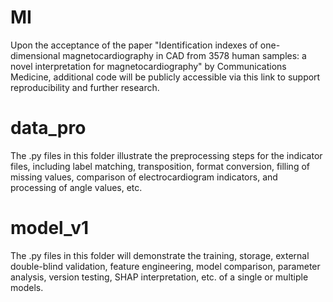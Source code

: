 # MI
Upon the acceptance of the paper "Identification indexes of one-dimensional magnetocardiography in CAD from 3578 human samples: a novel interpretation for magnetocardiography" by Communications Medicine, additional code will be publicly accessible via this link to support reproducibility and further research.
# data_pro
The .py files in this folder illustrate the preprocessing steps for the indicator files, including label matching, transposition, format conversion, filling of missing values, comparison of electrocardiogram indicators, and processing of angle values, etc.
# model_v1
The .py files in this folder will demonstrate the training, storage, external double-blind validation, feature engineering, model comparison, parameter analysis, version testing, SHAP interpretation, etc. of a single or multiple models.
